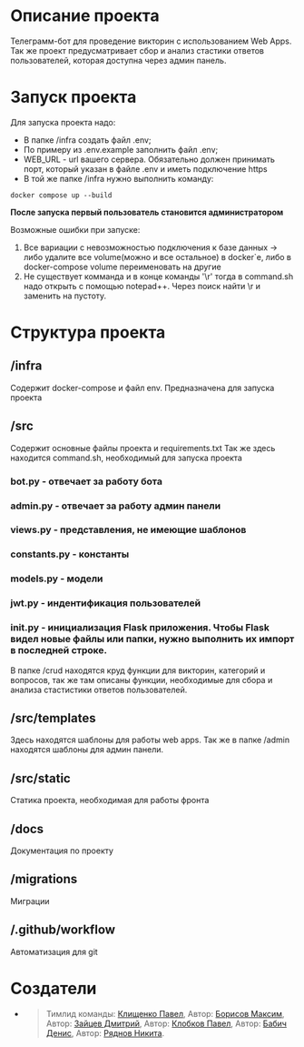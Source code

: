# Описание проекта

Телеграмм-бот для проведение викторин с использованием Web Apps. Так же проект предусматривает сбор  и анализ стастики ответов пользователей, которая доступна через админ панель. 

# Запуск проекта

Для запуска проекта надо:
- В папке /infra создать файл .env;
- По примеру из .env.example заполнить файл .env;
- WEB_URL - url вашего сервера. Обязательно должен принимать порт, который указан в файле .env и иметь подключение https
- В той же папке /infra нужно выполнить команду:
```shell
docker compose up --build
```

**После запуска первый пользователь становится администратором**

Возможные ошибки при запуске:

1. Все вариации с невозможностью подключения к базе данных -> либо удалите все volume(можно и все остальное) в docker`е, либо в docker-compose volume переименовать на другие
2. Не существует комманда и в конце команды '\r' тогда в command.sh надо открыть с помощью notepad++. Через поиск найти \r и заменить на пустоту.


# Структура проекта

## /infra

Содержит docker-compose  и файл env. Предназначена для запуска проекта

## /src

Содержит основные файлы проекта и requirements.txt Так же здесь находится command.sh, необходимый для запуска проекта

### bot.py - отвечает за работу бота
### admin.py - отвечает за работу админ панели
### views.py - представления, не имеющие шаблонов
### constants.py - константы
### models.py - модели
### jwt.py - индентификация пользователей
### init.py - инициализация Flask приложения. Чтобы Flask видел новые файлы или папки, нужно выполнить их импорт в последней строке.

В папке /crud находятся круд функции для викторин, категорий и вопросов, так же там описаны функции, необходимые для сбора и анализа стастистики ответов пользователей.

## /src/templates 

Здесь находятся шаблоны для работы web apps. Так же в папке /admin находятся шаблоны для админ панели.

## /src/static

Статика проекта, необходимая для работы фронта


## /docs

Документация по проекту

## /migrations

Миграции

## /.github/workflow

Автоматизация для git


# Создатели

- >Тимлид команды: [Клищенко Павел](https://github.com/PaShyKDF),
  >Автор: [Борисов Максим](https://github.com/Wayer5),
  >Автор: [Зайцев Дмитрий](https://github.com/of1nn),
  >Автор: [Клобков Павел](https://github.com/Pavel-K14),
  >Автор: [Бабич Денис](https://github.com/babichdenis),
  >Автор: [Ряднов Никита](https://github.com/Riadnov-dev).






